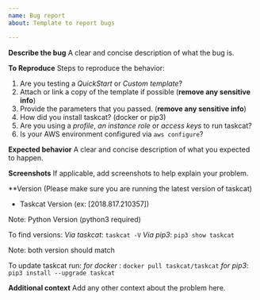 ```yaml
---
name: Bug report
about: Template to report bugs

---
```


**Describe the bug**
A clear and concise description of what the bug is.

**To Reproduce**
Steps to reproduce the behavior:
1. Are you testing a *QuickStart* or *Custom template*?
2. Attach or link a copy of the template if possible (**remove any sensitive info**)
3. Provide the parameters that you passed. (**remove any sensitive info**) 
4. How did you install taskcat? (docker or pip3)
5. Are you using a *profile*, *an instance role* or  *access keys* to run taskcat?
6. Is your AWS environment configured via `aws configure`?

**Expected behavior**
A clear and concise description of what you expected to happen.

**Screenshots**
If applicable, add screenshots to help explain your problem.

**Version (Please make sure you are running the latest version of taskcat)
 - Taskcat Version (ex: [2018.817.210357])

 Note: Python Version (python3 required)

To find versions:
*Via taskcat*: `taskcat -V`
*Via pip3*: `pip3 show taskcat`

Note: both version should match

To update taskcat run:
 *for docker* : `docker pull taskcat/taskcat`
 *for pip3*: `pip3 install --upgrade taskcat`

**Additional context**
Add any other context about the problem here.
